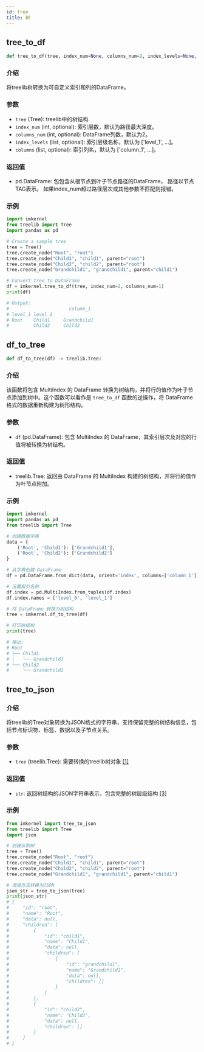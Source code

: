 ```yaml
---
id: tree
title: 树
---
```


## tree_to_df

```python
def tree_to_df(tree, index_num=None, columns_num=2, index_levels=None, columns=None) -> pd.DataFrame:
```

### 介绍

将treelib树转换为可自定义索引和列的DataFrame。

### 参数

- `tree` (Tree): treelib中的树结构.
- `index_num` (int, optional): 索引层数，默认为路径最大深度。
- `columns_num` (int, optional): DataFrame列数，默认为2。
- `index_levels` (list, optional): 索引层级名称，默认为 ['level_1', ...]。
- `columns` (list, optional): 索引列名，默认为 ['column_1', ...]。

### 返回值

- pd.DataFrame: 包包含从根节点到叶子节点路径的DataFrame，
  路径以节点TAG表示。
如果index_num超过路径层次或其他参数不匹配则报错。
### 示例

```python
import imkernel
from treelib import Tree
import pandas as pd

# Create a sample tree
tree = Tree()
tree.create_node("Root", "root")
tree.create_node("Child1", "child1", parent="root")
tree.create_node("Child2", "child2", parent="root")
tree.create_node("Grandchild1", "grandchild1", parent="child1")

# Convert tree to DataFrame
df = imkernel.tree_to_df(tree, index_num=2, columns_num=1)
print(df)

# Output:
#                      column_1
# level_1 level_2             
# Root    Child1     Grandchild1
#         Child2     Child2
```
## df_to_tree

```python
def df_to_tree(df) -> treelib.Tree:
```

### 介绍

该函数将包含 MultiIndex 的 DataFrame 转换为树结构，并将行的值作为叶子节点添加到树中。这个函数可以看作是 `tree_to_df` 函数的逆操作，将 DataFrame 格式的数据重新构建为树形结构。

### 参数

- `df` (pd.DataFrame): 包含 MultiIndex 的 DataFrame，其索引层次及对应的行值将被转换为树结构。

### 返回值

- treelib.Tree: 返回由 DataFrame 的 MultiIndex 构建的树结构，并将行的值作为叶节点附加。

### 示例

```python
import imkernel
import pandas as pd
from treelib import Tree

# 创建数据字典
data = {
    ('Root', 'Child1'): ['Grandchild1'],
    ('Root', 'Child2'): ['Grandchild2']
}

# 从字典创建 DataFrame
df = pd.DataFrame.from_dict(data, orient='index', columns=['column_1'])

# 设置索引名称
df.index = pd.MultiIndex.from_tuples(df.index)
df.index.names = ['level_0', 'level_1']

# 将 DataFrame 转换为树结构
tree = imkernel.df_to_tree(df)

# 打印树结构
print(tree)

# 输出:
# Root
# ├── Child1
# │   └── Grandchild1
# └── Child2
#     └── Grandchild2
```
## tree_to_json

### 介绍
将treelib的Tree对象转换为JSON格式的字符串，支持保留完整的树结构信息，包括节点标识符、标签、数据以及子节点关系。

### 参数
- `tree` (treelib.Tree): 需要转换的treelib树对象 [[1]](https://poe.com/citation?message_id=276539458238&citation=1)

### 返回值
- `str`: 返回树结构的JSON字符串表示，包含完整的树层级结构 [[3]](https://poe.com/citation?message_id=276539458238&citation=3)

### 示例
```python
from imkernel import tree_to_json
from treelib import Tree
import json

# 创建示例树
tree = Tree()
tree.create_node("Root", "root")
tree.create_node("Child1", "child1", parent="root")
tree.create_node("Child2", "child2", parent="root")
tree.create_node("Grandchild1", "grandchild1", parent="child1")

# 调用方法转换为JSON
json_str = tree_to_json(tree)
print(json_str)
# {
#     "id": "root",
#     "name": "Root",
#     "data": null,
#     "children": [
#         {
#             "id": "child1",
#             "name": "Child1",
#             "data": null,
#             "children": [
#                 {
#                     "id": "grandchild1",
#                     "name": "Grandchild1",
#                     "data": null,
#                     "children": []
#                 }
#             ]
#         },
#         {
#             "id": "child2",
#             "name": "Child2",
#             "data": null,
#             "children": []
#         }
#     ]
# }